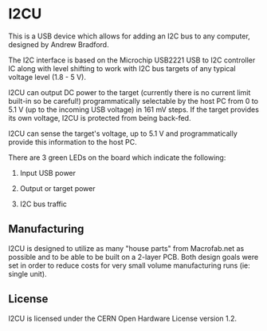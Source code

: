I2CU
====

This is a USB device which allows for adding an I2C bus to any computer,
designed by Andrew Bradford.

The I2C interface is based on the Microchip USB2221 USB to I2C controller IC
along with level shifting to work with I2C bus targets of any typical voltage
level (1.8 - 5 V).

I2CU can output DC power to the target (currently there is no current limit
built-in so be careful!) programmatically selectable by the host PC from 0 to
5.1 V (up to the incoming USB voltage) in 161 mV steps.  If the target provides
its own voltage, I2CU is protected from being back-fed.

I2CU can sense the target's voltage, up to 5.1 V and programmatically provide
this information to the host PC.

There are 3 green LEDs on the board which indicate the following:

1. Input USB power

2. Output or target power

3. I2C bus traffic


## Manufacturing

I2CU is designed to utilize as many "house parts" from Macrofab.net as possible
and to be able to be built on a 2-layer PCB.  Both design goals were set in
order to reduce costs for very small volume manufacturing runs (ie: single
unit).


## License

I2CU is licensed under the CERN Open Hardware License version 1.2.

